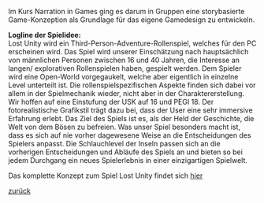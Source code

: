 Im Kurs Narration in Games ging es darum in Gruppen eine storybasierte Game-Konzeption als Grundlage für das eigene Gamedesign zu entwickeln.

**Logline der Spielidee:**  
Lost Unity wird ein Third-Person-Adventure-Rollenspiel, welches für den PC erscheinen wird.  Das Spiel wird unserer Einschätzung nach hauptsächlich von männlichen Personen zwischen 16 und 40 Jahren, die Interesse an langen/ explorativen Rollenspielen haben, gespielt werden. Dem Spieler wird eine Open-World vorgegaukelt, welche aber eigentlich in einzelne Level unterteilt ist. Die rollenspielspezifischen Aspekte finden sich dabei vor allem in der Spielmechanik wieder, nicht aber in der Charaktererstellung. Wir hoffen auf eine Einstufung der USK auf 16 und PEGI 18.  Der fotorealistische Grafikstil trägt dazu bei, dass der User eine sehr immersive Erfahrung erlebt. Das Ziel des Spiels ist es, als der Held der Geschichte, die Welt von dem Bösen zu befreien. Was unser Spiel besonders macht ist, dass es sich auf nie vorher dagewesene Weise an die Entscheidungen des Spielers anpasst. Die Schlauchlevel der Inseln passen sich an die vorherigen Entscheidungen und Abläufe des Spiels an und bieten so bei jedem Durchgang ein neues Spielerlebnis in einer einzigartigen Spielwelt. 

Das komplette Konzept zum Spiel Lost Unity findet sich [hier](LostUnity.pdf)

[zurück](portfolio.md)
